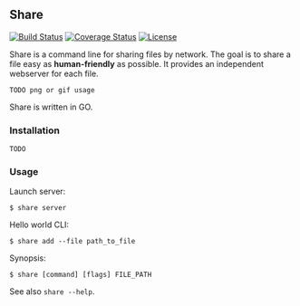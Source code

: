 ## Share
[![Build Status](https://travis-ci.org/devcows/share.svg?branch=master)](https://travis-ci.org/devcows/share)
[![Coverage Status](https://coveralls.io/repos/github/devcows/share/badge.svg?branch=master)](https://coveralls.io/github/devcows/share?branch=master)
[![License](http://img.shields.io/:license-Apache_v2-blue.svg)](https://raw.githubusercontent.com/devcows/share/master/LICENSE)

Share is a command line for sharing files by network. The goal is to share a file easy as **human-friendly** as possible. It provides an independent webserver for each file.

`TODO png or gif usage`

Share is written in GO.

### Installation

`TODO`

### Usage

Launch server:
```
$ share server
```

Hello world CLI:
```
$ share add --file path_to_file
```

Synopsis:

```
$ share [command] [flags] FILE_PATH
```
See also `share --help`.
